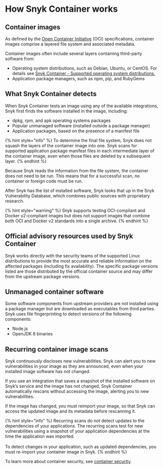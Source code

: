 # How Snyk Container works

## Container images

As defined by the [Open Container Initiative](https://opencontainers.org) (OCI) specifications, container images comprise a layered file system and associated metadata.

Container images often include several layers containing third-party software from:

* Operating system distributions, such as Debian, Ubuntu, or CentOS. For details see [Snyk Container - Supported operating system distributions.](../../../scan-using-snyk/snyk-container/how-snyk-container-works/operating-system-distributions-supported-by-snyk-container.md)
* Application package managers, such as npm, pip, and RubyGems

## What Snyk Container detects

When Snyk Container tests an image using any of the available integrations, Snyk first finds the software installed in the image, including:

* dpkg, rpm, and apk operating systems packages
* Popular unmanaged software (installed outside a package manager)
* Application packages, based on the presence of a manifest file

{% hint style="info" %}
To determine the final file system, Snyk does not squash the layers of the container image into one. Snyk scans for supported application package manifest files in each intermediate layer of the container image, even when those files are deleted by a subsequent layer.
{% endhint %}

Because Snyk reads the information from the file system, the container does not need to be run. This means that for a successful scan, no container or foreign code must be run.

After Snyk has the list of installed software, Snyk looks that up in the Snyk Vulnerability Database, which combines public sources with proprietary research.

{% hint style="warning" %}
Snyk supports testing OCI-compliant and Docker v2-compliant images but does not support images that combine both OCI and Docker v2 standards into a single archive.
{% endhint %}

## Official advisory resources used by Snyk Container

Snyk works directly with the security teams of the supported Linux distributions to provide the most accurate and reliable information on the affected packages (including fix availability). The specific package versions listed are those distributed by the official container source and may differ from the upstream package versions.

## Unmanaged container software

Some software components from upstream providers are not installed using a package manager but are downloaded as executables from third parties. Snyk uses file fingerprinting to detect versions of the following components:

* Node.js
* OpenJDK 8 binaries

## Recurring container image scans

Snyk continuously discloses new vulnerabilities. Snyk can alert you to new vulnerabilities in your image as they are announced, even when your installed image software has not changed.

If you use an integration that saves a snapshot of the installed software on Snyk’s service and the image has not changed, Snyk Container automatically rescans without accessing the image, alerting you to new vulnerabilities.

If the image has changed, you must reimport your image, so that Snyk can access the updated image and its metadata before rescanning it.

{% hint style="info" %}
Recurring scans do not detect updates to the dependencies of your applications. The recurring scans test for new vulnerabilities using a snapshot of your application dependencies at the time the application was imported.\
\
To detect changes in your application, such as updated dependencies, you must re-import your container image in Snyk.
{% endhint %}

To learn more about container security, see [container security](https://snyk.io/learn/container-security/).
